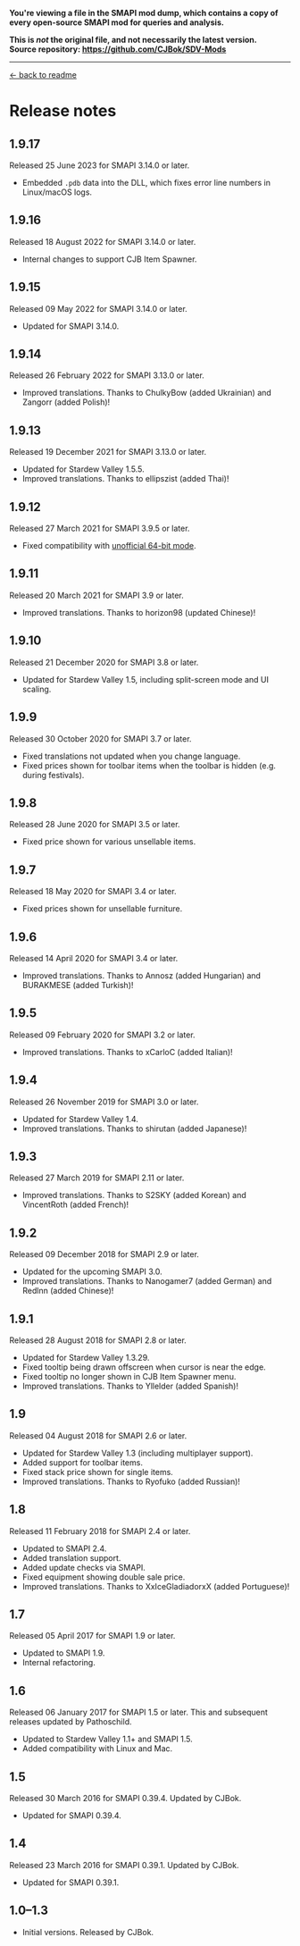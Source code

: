 **You're viewing a file in the SMAPI mod dump, which contains a copy of every open-source SMAPI mod
for queries and analysis.**

**This is _not_ the original file, and not necessarily the latest version.**  
**Source repository: https://github.com/CJBok/SDV-Mods**

----

[← back to readme](README.md)

# Release notes
## 1.9.17
Released 25 June 2023 for SMAPI 3.14.0 or later.

* Embedded `.pdb` data into the DLL, which fixes error line numbers in Linux/macOS logs.

## 1.9.16
Released 18 August 2022 for SMAPI 3.14.0 or later.

* Internal changes to support CJB Item Spawner.

## 1.9.15
Released 09 May 2022 for SMAPI 3.14.0 or later.

* Updated for SMAPI 3.14.0.

## 1.9.14
Released 26 February 2022 for SMAPI 3.13.0 or later.

* Improved translations. Thanks to ChulkyBow (added Ukrainian) and Zangorr (added Polish)!

## 1.9.13
Released 19 December 2021 for SMAPI 3.13.0 or later.

* Updated for Stardew Valley 1.5.5.
* Improved translations. Thanks to ellipszist (added Thai)!

## 1.9.12
Released 27 March 2021 for SMAPI 3.9.5 or later.

* Fixed compatibility with [unofficial 64-bit mode](https://stardewvalleywiki.com/Modding:Migrate_to_64-bit_on_Windows).

## 1.9.11
Released 20 March 2021 for SMAPI 3.9 or later.

* Improved translations. Thanks to horizon98 (updated Chinese)!

## 1.9.10
Released 21 December 2020 for SMAPI 3.8 or later.

* Updated for Stardew Valley 1.5, including split-screen mode and UI scaling.

## 1.9.9
Released 30 October 2020 for SMAPI 3.7 or later.

* Fixed translations not updated when you change language.
* Fixed prices shown for toolbar items when the toolbar is hidden (e.g. during festivals).

## 1.9.8
Released 28 June 2020 for SMAPI 3.5 or later.

* Fixed price shown for various unsellable items.

## 1.9.7
Released 18 May 2020 for SMAPI 3.4 or later.

* Fixed prices shown for unsellable furniture.

## 1.9.6
Released 14 April 2020 for SMAPI 3.4 or later.

* Improved translations. Thanks to Annosz (added Hungarian) and BURAKMESE (added Turkish)!

## 1.9.5
Released 09 February 2020 for SMAPI 3.2 or later.

* Improved translations. Thanks to xCarloC (added Italian)!

## 1.9.4
Released 26 November 2019 for SMAPI 3.0 or later.

* Updated for Stardew Valley 1.4.
* Improved translations. Thanks to shirutan (added Japanese)!

## 1.9.3
Released 27 March 2019 for SMAPI 2.11 or later.

* Improved translations. Thanks to S2SKY (added Korean) and VincentRoth (added French)!

## 1.9.2
Released 09 December 2018 for SMAPI 2.9 or later.

* Updated for the upcoming SMAPI 3.0.
* Improved translations. Thanks to Nanogamer7 (added German) and Redlnn (added Chinese)!

## 1.9.1
Released 28 August 2018 for SMAPI 2.8 or later.

* Updated for Stardew Valley 1.3.29.
* Fixed tooltip being drawn offscreen when cursor is near the edge.
* Fixed tooltip no longer shown in CJB Item Spawner menu.
* Improved translations. Thanks to Yllelder (added Spanish)!

## 1.9
Released 04 August 2018 for SMAPI 2.6 or later.

* Updated for Stardew Valley 1.3 (including multiplayer support).
* Added support for toolbar items.
* Fixed stack price shown for single items.
* Improved translations. Thanks to Ryofuko (added Russian)!

## 1.8
Released 11 February 2018 for SMAPI 2.4 or later.

* Updated to SMAPI 2.4.
* Added translation support.
* Added update checks via SMAPI.
* Fixed equipment showing double sale price.
* Improved translations. Thanks to XxIceGladiadorxX (added Portuguese)!

## 1.7
Released 05 April 2017 for SMAPI 1.9 or later.

* Updated to SMAPI 1.9.
* Internal refactoring.

## 1.6
Released 06 January 2017 for SMAPI 1.5 or later. This and subsequent releases updated by Pathoschild.

* Updated to Stardew Valley 1.1+ and SMAPI 1.5.
* Added compatibility with Linux and Mac.

## 1.5
Released 30 March 2016 for SMAPI 0.39.4. Updated by CJBok.

* Updated for SMAPI 0.39.4.

## 1.4
Released 23 March 2016 for SMAPI 0.39.1. Updated by CJBok.

* Updated for SMAPI 0.39.1.

## 1.0–1.3
* Initial versions. Released by CJBok.

